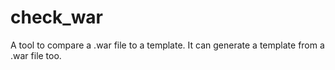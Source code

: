 # check_war

A tool to compare a .war file to a template.
It can generate a template from a .war file too.

